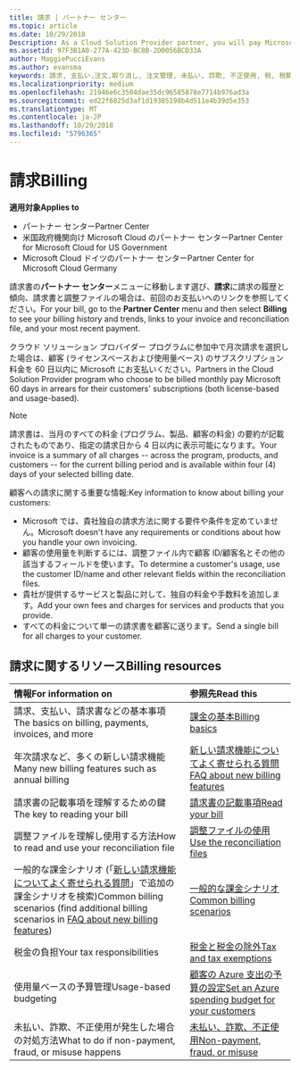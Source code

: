 ```yaml
---
title: 請求 | パートナー センター
ms.topic: article
ms.date: 10/29/2018
Description: As a Cloud Solution Provider partner, you will pay Microsoft 60 days in arrears for the license-based and usage-based subscriptions of your customers.
ms.assetid: 97F3B1A0-277A-423D-BC8B-2D0056BCD33A
author: MaggiePucciEvans
ms.author: evansma
keywords: 請求, 支払い,注文,取り消し, 注文管理, 未払い, 詐欺, 不正使用, 税, 税額控除, 調整ファイル, 調整用のファイル
ms.localizationpriority: medium
ms.openlocfilehash: 21946e6c3504dae35dc96585878e7714b976ad3a
ms.sourcegitcommit: ed22f6825d3af1d19385198b4d511e4b39d5e353
ms.translationtype: MT
ms.contentlocale: ja-JP
ms.lasthandoff: 10/29/2018
ms.locfileid: "5796365"
---
```

# <a name="billing"></a><span data-ttu-id="bf1ce-103">請求</span><span class="sxs-lookup"><span data-stu-id="bf1ce-103">Billing</span></span>

**<span data-ttu-id="bf1ce-104">適用対象</span><span class="sxs-lookup"><span data-stu-id="bf1ce-104">Applies to</span></span>**

-  <span data-ttu-id="bf1ce-105">パートナー センター</span><span class="sxs-lookup"><span data-stu-id="bf1ce-105">Partner Center</span></span>
-  <span data-ttu-id="bf1ce-106">米国政府機関向け Microsoft Cloud のパートナー センター</span><span class="sxs-lookup"><span data-stu-id="bf1ce-106">Partner Center for Microsoft Cloud for US Government</span></span>
-  <span data-ttu-id="bf1ce-107">Microsoft Cloud ドイツのパートナー センター</span><span class="sxs-lookup"><span data-stu-id="bf1ce-107">Partner Center for Microsoft Cloud Germany</span></span>

<span data-ttu-id="bf1ce-108">請求書の**パートナー センター**メニューに移動します選び、**請求**に請求の履歴と傾向、請求書と調整ファイルの場合は、前回のお支払いへのリンクを参照してください。</span><span class="sxs-lookup"><span data-stu-id="bf1ce-108">For your bill, go to the **Partner Center** menu and then select **Billing** to see your billing history and trends, links to your invoice and reconciliation file, and your most recent payment.</span></span>

<span data-ttu-id="bf1ce-109">クラウド ソリューション プロバイダー プログラムに参加中で月次請求を選択した場合は、顧客 (ライセンスベースおよび使用量ベース) のサブスクリプション料金を 60 日以内に Microsoft にお支払いください。</span><span class="sxs-lookup"><span data-stu-id="bf1ce-109">Partners in the Cloud Solution Provider program who choose to be billed monthly pay Microsoft 60 days in arrears for their customers' subscriptions (both license-based and usage-based).</span></span>

> [!NOTE]  
> <span data-ttu-id="bf1ce-110">請求書は、当月のすべての料金 (プログラム、製品、顧客の料金) の要約が記載されたものであり、指定の請求日から 4 日以内に表示可能になります。</span><span class="sxs-lookup"><span data-stu-id="bf1ce-110">Your invoice is a summary of all charges -- across the program, products, and customers -- for the current billing period and is available within four (4) days of your selected billing date.</span></span>

<span data-ttu-id="bf1ce-111">顧客への請求に関する重要な情報:</span><span class="sxs-lookup"><span data-stu-id="bf1ce-111">Key information to know about billing your customers:</span></span>

-   <span data-ttu-id="bf1ce-112">Microsoft では、貴社独自の請求方法に関する要件や条件を定めていません。</span><span class="sxs-lookup"><span data-stu-id="bf1ce-112">Microsoft doesn't have any requirements or conditions about how you handle your own invoicing.</span></span>
-   <span data-ttu-id="bf1ce-113">顧客の使用量を判断するには、調整ファイル内で顧客 ID/顧客名とその他の該当するフィールドを使います。</span><span class="sxs-lookup"><span data-stu-id="bf1ce-113">To determine a customer's usage, use the customer ID/name and other relevant fields within the reconciliation files.</span></span>
-   <span data-ttu-id="bf1ce-114">貴社が提供するサービスと製品に対して、独自の料金や手数料を追加します。</span><span class="sxs-lookup"><span data-stu-id="bf1ce-114">Add your own fees and charges for services and products that you provide.</span></span>
-   <span data-ttu-id="bf1ce-115">すべての料金について単一の請求書を顧客に送ります。</span><span class="sxs-lookup"><span data-stu-id="bf1ce-115">Send a single bill for all charges to your customer.</span></span>

## <a name="billing-resources"></a><span data-ttu-id="bf1ce-116">請求に関するリソース</span><span class="sxs-lookup"><span data-stu-id="bf1ce-116">Billing resources</span></span>
|**<span data-ttu-id="bf1ce-117">情報</span><span class="sxs-lookup"><span data-stu-id="bf1ce-117">For information on</span></span>**   |**<span data-ttu-id="bf1ce-118">参照先</span><span class="sxs-lookup"><span data-stu-id="bf1ce-118">Read this</span></span>**    |
|:-----------------------------|:-----------------|
|<span data-ttu-id="bf1ce-119">請求、支払い、請求書などの基本事項</span><span class="sxs-lookup"><span data-stu-id="bf1ce-119">The basics on billing, payments, invoices, and  more</span></span>   |[<span data-ttu-id="bf1ce-120">課金の基本</span><span class="sxs-lookup"><span data-stu-id="bf1ce-120">Billing basics</span></span>](billing-basics.md)
|<span data-ttu-id="bf1ce-121">年次請求など、多くの新しい請求機能</span><span class="sxs-lookup"><span data-stu-id="bf1ce-121">Many new billing features such as annual billing</span></span>   |[<span data-ttu-id="bf1ce-122">新しい請求機能についてよく寄せられる質問</span><span class="sxs-lookup"><span data-stu-id="bf1ce-122">FAQ about new billing features</span></span>](faq-about-new-billing-features.md)|
|<span data-ttu-id="bf1ce-123">請求書の記載事項を理解するための鍵</span><span class="sxs-lookup"><span data-stu-id="bf1ce-123">The key to reading your bill</span></span>   |[<span data-ttu-id="bf1ce-124">請求書の記載事項</span><span class="sxs-lookup"><span data-stu-id="bf1ce-124">Read your bill</span></span>](read-your-bill.md)   |
|<span data-ttu-id="bf1ce-125">調整ファイルを理解し使用する方法</span><span class="sxs-lookup"><span data-stu-id="bf1ce-125">How to read and use your reconciliation file</span></span>   |[<span data-ttu-id="bf1ce-126">調整ファイルの使用</span><span class="sxs-lookup"><span data-stu-id="bf1ce-126">Use the reconciliation files</span></span>](use-the-reconciliation-files.md)|
|<span data-ttu-id="bf1ce-127">一般的な課金シナリオ (「[新しい請求機能についてよく寄せられる質問](faq-about-new-billing-features.md)」で追加の課金シナリオを検索)</span><span class="sxs-lookup"><span data-stu-id="bf1ce-127">Common billing scenarios (find additional billing scenarios in [FAQ about new billing features](faq-about-new-billing-features.md))</span></span>|[<span data-ttu-id="bf1ce-128">一般的な課金シナリオ</span><span class="sxs-lookup"><span data-stu-id="bf1ce-128">Common billing scenarios</span></span>](common-billing-scenarios.md)|
|<span data-ttu-id="bf1ce-129">税金の負担</span><span class="sxs-lookup"><span data-stu-id="bf1ce-129">Your tax responsibilities</span></span>   | [<span data-ttu-id="bf1ce-130">税金と税金の除外</span><span class="sxs-lookup"><span data-stu-id="bf1ce-130">Tax and tax exemptions</span></span>](tax-and-tax-exemptions.md)|
|<span data-ttu-id="bf1ce-131">使用量ベースの予算管理</span><span class="sxs-lookup"><span data-stu-id="bf1ce-131">Usage-based budgeting</span></span>    |[<span data-ttu-id="bf1ce-132">顧客の Azure 支出の予算の設定</span><span class="sxs-lookup"><span data-stu-id="bf1ce-132">Set an Azure spending budget for your customers</span></span>](set-an-azure-spending-budget-for-your-customers.md)|
|<span data-ttu-id="bf1ce-133">未払い、詐欺、不正使用が発生した場合の対処方法</span><span class="sxs-lookup"><span data-stu-id="bf1ce-133">What to do if non-payment, fraud, or misuse happens</span></span>   |[<span data-ttu-id="bf1ce-134">未払い、詐欺、不正使用</span><span class="sxs-lookup"><span data-stu-id="bf1ce-134">Non-payment, fraud, or misuse</span></span>](non-payment--fraud--or-misuse.md)|




















